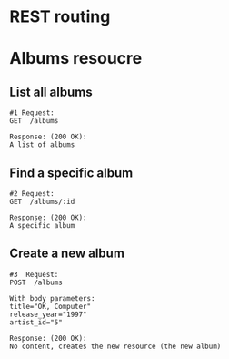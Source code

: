 # REST routing

# Albums resoucre

## List all albums

```
#1 Request:
GET  /albums

Response: (200 OK):
A list of albums

``` 

## Find a specific album
```
#2 Request:
GET  /albums/:id

Response: (200 OK):
A specific album
```

## Create a new album
```
#3  Request:
POST  /albums

With body parameters:
title="OK, Computer"
release_year="1997"
artist_id="5"

Response: (200 OK):
No content, creates the new resource (the new album)

```